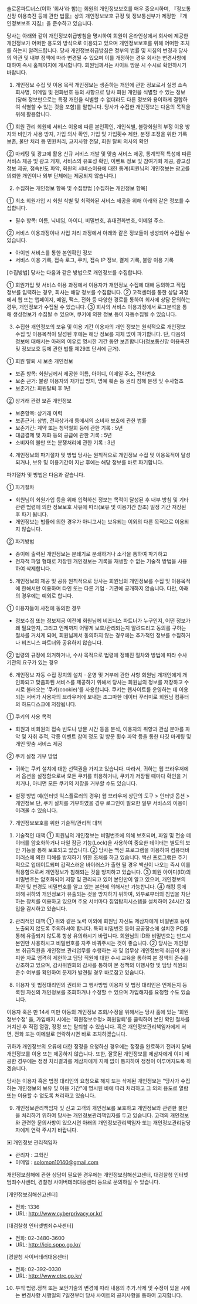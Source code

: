 솔로몬파트너스(이하 '회사'라 함)는 회원의 개인정보보호를 매우 중요시하며, 『정보통신망 이용촉진 등에 관한 법률』상의 개인정보보호 규정 및 정보통신부가 제정한 『개인정보보호 지침』을 준수하고 있습니다.

당사는 아래와 같이 개인정보취급방침을 명시하여 회원이 온라인상에서 회사에 제공한 개인정보가 어떠한 용도와 방식으로 이용되고 있으며 개인정보보호를 위해 어떠한 조치를 하는지 알려드립니다. 당사 개인정보취급방침은 정부의 법률 및 지침의 변경과 당사의 약관 및 내부 정책에 따라 변경될 수 있으며 이를 개정하는 경우 회사는 변경사항에 대하여 즉시 홈페이지에 게시합니다. 회원님께서는 사이트 방문 시 수시로 확인하시기 바랍니다.

1. 개인정보 수집 및 이용 목적
개인정보는 생존하는 개인에 관한 정보로서 실명 소속 회사명, 이메일 및 전화번호 등의 사항으로 당사 회원 개인을 식별할 수 있는 정보 (당해 정보만으로는 특정 개인을 식별할 수 없더라도 다른 정보와 용이하게 결합하여 식별할 수 있는 것을 포함)를 말합니다. 당사가 수집한 개인정보는 다음의 목적을 위해 활용합니다.

① 회원 관리
회원제 서비스 이용에 따른 본인확인, 개인식별, 불량회원의 부정 이용 방지와 비인가 사용 방지, 가입 의사 확인, 가입 및 가입횟수 제한, 분쟁 조정을 위한 기록보존, 불만 처리 등 민원처리, 고지사항 전달, 회원 탈퇴 의사의 확인

② 마케팅 및 광고에 활용
신규 서비스 개발 및 맞춤 서비스 제공, 통계학적 특성에 따른 서비스 제공 및 광고 게재, 서비스의 유효성 확인, 이벤트 정보 및 참여기회 제공, 광고성 정보 제공, 접속빈도 파악, 회원의 서비스이용에 대한 통계(회원님의 개인정보는 광고를 의뢰한 개인이나 외부 단체에는 제공되지 않습니다.)

2. 수집하는 개인정보 항목 및 수집방법
[수집하는 개인정보 항목]

① 최초 회원가입 시 회원 식별 및 최적화된 서비스 제공을 위해 아래와 같은 정보를 수집합니다.
- 필수 항목: 이름, 닉네임, 아이디, 비밀번호, 휴대전화번호, 이메일 주소.

② 서비스 이용과정이나 사업 처리 과정에서 아래와 같은 정보들이 생성되어 수집될 수 있습니다.
- 아이핀 서비스를 통한 본인확인 정보
- 서비스 이용 기록, 접속 로그, 쿠키, 접속 IP 정보, 결제 기록, 불량 이용 기록

[수집방법]
당사는 다음과 같은 방법으로 개인정보를 수집합니다.

① 회원가입 및 서비스 이용 과정에서 이용자가 개인정보 수집에 대해 동의하고 직접 정보를 입력하는 경우, 회사는 해당 정보를 수집합니다.
② 고객센터를 통한 상담 과정에서 웹 또는 앱페이지, 메일, 팩스, 전화 등 다양한 경로를 통하여 회사에 상담·문의하는 경우, 개인정보가 수집될 수 있습니다.
③ 회사의 서비스 이용과정에서 로그분석을 통해 생성정보가 수집될 수 있으며, 쿠키에 의한 정보 등이 자동수집될 수 있습니다.

3. 수집한 개인정보의 보유 및 이용 기간
이용자의 개인 정보는 원칙적으로 개인정보 수집 및 이용목적이 달성된 후에는 해당 정보를 지체 없이 파기합니다.
단, 다음의 정보에 대해서는 아래의 이유로 명시한 기간 동안 보존합니다(정보통신망 이용촉진 및 정보보호 등에 관한 법률 제29조 단서에 근거).

① 회원 탈퇴 시 보존 개인정보
- 보존 항목: 회원님께서 제공한 이름, 아이디, 이메일 주소, 전화번호
- 보존 근거: 불량 이용자의 재가입 방지, 명예 훼손 등 권리 침해 분쟁 및 수사협조
- 보존기간: 회원탈퇴 후 1년

② 상거래 관련 보존 개인정보
- 보존항목: 상거래 이력
- 보존근거: 상법, 전자상거래 등에서의 소비자 보호에 관한 법률
- 보존기간: 계약 또는 청약철회 등에 관한 기록 : 5년
- 대금결제 및 재화 등의 공급에 관한 기록 : 5년
- 소비자의 불만 또는 분쟁처리에 관한 기록 : 3년

4. 개인정보의 파기절차 및 방법
당사는 원칙적으로 개인정보 수집 및 이용목적이 달성되거나, 보유 및 이용기간이 지난 후에는 해당 정보를 바로 파기합니다.

파기절차 및 방법은 다음과 같습니다.

① 파기절차
- 회원님이 회원가입 등을 위해 입력하신 정보는 목적이 달성된 후 내부 방침 및 기타 관련 법령에 의한 정보보호 사유에 따라(보유 및 이용기간 참조) 일정 기간 저장된 후 파기 됩니다.
- 개인정보는 법률에 의한 경우가 아니고서는 보유되는 이외의 다른 목적으로 이용되지 않습니다.

② 파기방법
- 종이에 출력된 개인정보는 분쇄기로 분쇄하거나 소각을 통하여 파기하고
- 전자적 파일 형태로 저장된 개인정보는 기록을 재생할 수 없는 기술적 방법을 사용하여 삭제합니다.

5. 개인정보의 제공 및 공유
원칙적으로 당사는 회원님의 개인정보를 수집 및 이용목적에 한해서만 이용하며 타인 또는 다른 기업ㆍ기관에 공개하지 않습니다. 다만, 아래의 경우에는 예외로 합니다.

① 이용자들이 사전에 동의한 경우
- 정보수집 또는 정보제공 이전에 회원님께 비즈니스 파트너가 누구인지, 어떤 정보가 왜 필요한지, 그리고 언제까지 어떻게 보호/관리되는지 알려드리고 동의를 구하는 절차를 거치게 되며, 회원님께서 동의하지 않는 경우에는 추가적인 정보를 수집하거나 비즈니스 파트너와 공유하지 않습니다.

② 법령의 규정에 의거하거나, 수사 목적으로 법령에 정해진 절차와 방법에 따라 수사기관의 요구가 있는 경우

6. 개인정보 자동 수집 장치의 설치ㆍ운영 및 거부에 관한 사항
회원님 개개인에게 개인화되고 맞춤화된 서비스를 제공하기 위해서 당사는 회원님의 정보를 저장하고 수시로 불러오는 '쿠키(cookie)'를 사용합니다. 쿠키는 웹사이트를 운영하는 데 이용되는 서버가 사용자의 브라우저에 보내는 조그마한 데이터 꾸러미로 회원님 컴퓨터의 하드디스크에 저장됩니다.

① 쿠키의 사용 목적
- 회원과 비회원의 접속 빈도나 방문 시간 등을 분석, 이용자의 취향과 관심 분야를 파악 및 자취 추적, 각종 이벤트 참여 정도 및 방문 횟수 파악 등을 통한 타깃 마케팅 및 개인 맞춤 서비스 제공

② 쿠키 설정 거부 방법
- 귀하는 쿠키 설치에 대한 선택권을 가지고 있습니다. 따라서, 귀하는 웹 브라우저에서 옵션을 설정함으로써 모든 쿠키를 허용하거나, 쿠키가 저장될 때마다 확인을 거치거나, 아니면 모든 쿠키의 저장을 거부할 수도 있습니다.

* 설정 방법 예(인터넷 익스플로러의 경우)
웹 브라우저 상단의 도구 > 인터넷 옵션 > 개인정보
단, 쿠키 설치를 거부하였을 경우 로그인이 필요한 일부 서비스의 이용이 어려울 수 있습니다.

7. 개인정보보호를 위한 기술적/관리적 대책
1) 기술적인 대책
① 회원님의 개인정보는 비밀번호에 의해 보호되며, 파일 및 전송 데이터를 암호화하거나 파일 잠금 기능(Lock)을 사용하여 중요한 데이터는 별도의 보안 기능을 통해 보호되고 있습니다.
② 당사는 백신 프로그램을 이용하여 컴퓨터바이러스에 의한 피해를 방지하기 위한 조처를 하고 있습니다. 백신 프로그램은 주기적으로 업데이트되며 갑작스러운 바이러스가 출현 될 경우 백신이 나오는 즉시 이를 적용함으로써 개인정보가 침해되는 것을 방지하고 있습니다.
③ 회원 아이디(ID)의 비밀번호는 암호화되어 저장 및 관리되고 있어 본인만이 알고 있으며, 개인정보의 확인 및 변경도 비밀번호를 알고 있는 본인에 의해서만 가능합니다.
④ 해킹 등에 의해 귀하의 개인정보가 유출되는 것을 방지하기 위하여, 외부로부터의 침입을 차단하는 장치를 이용하고 있으며 주요 서버마다 침입탐지시스템을 설치하여 24시간 침입을 감시하고 있습니다.

2) 관리적인 대책
① 위와 같은 노력 이외에 회원님 자신도 제삼자에게 비밀번호 등이 노출되지 않도록 주의하셔야 합니다. 특히 비밀번호 등이 공공장소에 설치한 PC를 통해 유출되지 않도록 항상 유의하시기 바랍니다. 회원님의 ID와 비밀번호는 반드시 본인만 사용하시고 비밀번호를 자주 바꿔주시는 것이 좋습니다.
② 당사는 개인정보 취급직원을 개인정보 관리업무를 수행하는 자 및 업무상 개인정보의 취급이 불가피한 자로 엄격히 제한하고 담당 직원에 대한 수시 교육을 통하여 본 정책의 준수를 강조하고 있으며, 감사위원회의 감사를 통하여 본 정책의 이행사항 및 담당 직원의 준수 여부를 확인하여 문제가 발견될 경우 바로잡고 있습니다.

8. 이용자 및 법정대리인의 권리와 그 행사방법
이용자 및 법정 대리인은 언제든지 등록된 자신의 개인정보를 조회하거나 수정할 수 있으며 가입해지를 요청할 수도 있습니다.

이용자 혹은 만 14세 미만 아동의 개인정보 조회/수정을 위해서는 당사 홈에 있는 '회원정보수정' 을, 가입해지 시에는 '회원정보수정> 회원탈퇴'를 클릭하여 본인 확인 절차를 거치신 후 직접 열람, 정정 또는 탈퇴할 수 있습니다. 혹은 개인정보관리책임자에게 서면, 전화 또는 이메일로 연락하시면 바로 조치하겠습니다.

귀하가 개인정보의 오류에 대한 정정을 요청하신 경우에는 정정을 완료하기 전까지 당해 개인정보를 이용 또는 제공하지 않습니다. 또한, 잘못된 개인정보를 제삼자에게 이미 제공한 경우에는 정정 처리결과를 제삼자에게 지체 없이 통지하여 정정이 이루어지도록 하겠습니다.

당사는 이용자 혹은 법정 대리인의 요청으로 해지 또는 삭제된 개인정보는 "당사가 수집하는 개인정보의 보유 및 이용 기간"에 명시된 바에 따라 처리하고 그 외의 용도로 열람 또는 이용할 수 없도록 처리하고 있습니다.

9. 개인정보관리책임자 및 신고
고객의 개인정보를 보호하고 개인정보와 관련한 불만을 처리하기 위하여 당사는 개인정보관리책임자를 두고 있습니다. 고객의 개인정보와 관련한 문의사항이 있으시면 아래의 개인정보관리책임자 또는 개인정보관리담당자에게 연락 주시기 바랍니다.

▣ 개인정보 관리책임자

* 관리자 : 고학진
* 이메일 : solomon10140@gmail.com

개인정보침해에 관한 상담이 필요한 경우에는 개인정보침해신고센터, 대검찰청 인터넷범죄수사센터, 경찰청 사이버테러대응센터 등으로 문의하실 수 있습니다.

[개인정보침해신고센터]
* 전화: 1336
* URL: http://www.cyberprivacy.or.kr/

[대검찰청 인터넷범죄수사센터]
* 전화: 02-3480-3600
* URL: http://icic.sppo.go.kr/

[경찰청 사이버테러대응센터]
* 전화: 02-392-0330
* URL: http://www.ctrc.go.kr/

10. 부칙
법령.정책 또는 보안기술의 변경에 따라 내용의 추가.삭제 및 수정이 있을 시에는 변경사항 시행일의 7일전부터 당사 사이트의 공지사항을 통하여 고지합니다.
